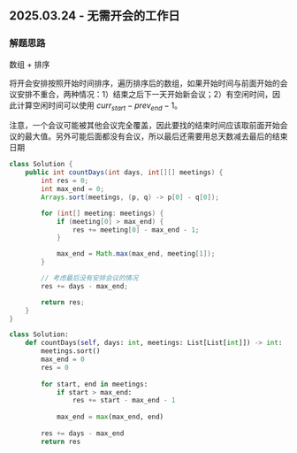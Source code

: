 ## 2025.03.24 - 无需开会的工作日

### 解题思路
数组 + 排序

将开会安排按照开始时间排序，遍历排序后的数组，如果开始时间与前面开始的会议安排不重合，两种情况：1）结束之后下一天开始新会议；2）有空闲时间，因此计算空闲时间可以使用 $curr_{start} - prev_{end} - 1$。

注意，一个会议可能被其他会议完全覆盖，因此要找的结束时间应该取前面开始会议的最大值。另外可能后面都没有会议，所以最后还需要用总天数减去最后的结束日期

```java
class Solution {
    public int countDays(int days, int[][] meetings) {
        int res = 0;
        int max_end = 0;
        Arrays.sort(meetings, (p, q) -> p[0] - q[0]);

        for (int[] meeting: meetings) {
            if (meeting[0] > max_end) {
                res += meeting[0] - max_end - 1;
            }

            max_end = Math.max(max_end, meeting[1]);
        }

        // 考虑最后没有安排会议的情况
        res += days - max_end;

        return res;
    }
}
```

```python
class Solution:
    def countDays(self, days: int, meetings: List[List[int]]) -> int:
        meetings.sort()
        max_end = 0
        res = 0
        
        for start, end in meetings:
            if start > max_end:
                res += start - max_end - 1
            
            max_end = max(max_end, end)
        
        res += days - max_end
        return res
```
